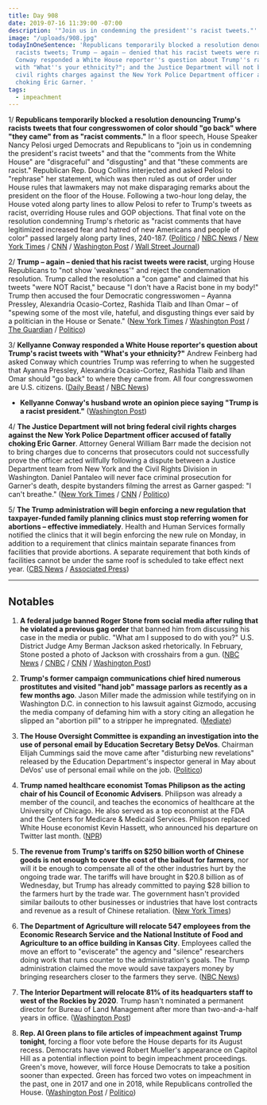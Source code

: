 ```yaml
---
title: Day 908
date: 2019-07-16 11:39:00 -07:00
description: '"Join us in condemning the president''s racist tweets."'
image: "/uploads/908.jpg"
todayInOneSentence: 'Republicans temporarily blocked a resolution denouncing Trump''s
  racists tweets; Trump – again – denied that his racist tweets were racist; Kellyanne
  Conway responded a White House reporter''s question about Trump''s racist tweets
  with "What''s your ethnicity?"; and the Justice Department will not bring federal
  civil rights charges against the New York Police Department officer accused of fatally
  choking Eric Garner. '
tags:
  - impeachment
---
```


1/ **Republicans temporarily blocked a resolution denouncing Trump's racists tweets that four congresswomen of color should "go back" where "they came" from as "racist comments."** In a floor speech, House Speaker Nancy Pelosi urged Democrats and Republicans to "join us in condemning the president's racist tweets" and that the "comments from the White House" are "disgraceful" and "disgusting" and that "these comments are racist." Republican Rep. Doug Collins interjected and asked Pelosi to "rephrase" her statement, which was then ruled as out of order under House rules that lawmakers may not make disparaging remarks about the president on the floor of the House. Following a two-hour long delay, the House voted along party lines to allow Pelosi to refer to Trump's tweets as racist, overriding House rules and GOP objections. That final vote on the resolution condemning Trump's rhetoric as "racist comments that have legitimized increased fear and hatred of new Americans and people of color" passed largely along party lines, 240-187. ([Politico](https://www.politico.com/story/2019/07/16/pelosi-trump-racism-resolution-1417365) / [NBC News](https://www.nbcnews.com/politics/donald-trump/house-vote-resolution-condemning-trump-s-racist-comments-n1030266) / [New York Times](https://www.nytimes.com/2019/07/16/us/politics/trump-tweet-house-vote.html) / [CNN](https://www.cnn.com/politics/live-news/trump-racist-tweet-immigration-july-2019/h_37a21eb0ed78ed8d23ddcf38d21e7548) / [Washington Post](https://www.washingtonpost.com/politics/trump-lashes-out-again-at-minority-lawmakers-as-house-prepares-to-condemn-his-racist-tweets/2019/07/16/bca3afa4-a7b3-11e9-a3a6-ab670962db05_story.html) / [Wall Street Journal](https://www.wsj.com/articles/democrats-prepare-vote-condemning-trumps-tweets-about-lawmakers-11563297658))

2/ **Trump – again – denied that his racist tweets were racist**, urging House Republicans to "not show 'weakness'" and reject the condemnation resolution. Trump called the resolution a "con game" and claimed that his tweets "were NOT Racist," because "I don't have a Racist bone in my body!" Trump then accused the four Democratic congresswomen – Ayanna Pressley, Alexandria Ocasio-Cortez, Rashida Tlaib and Ilhan Omar – of "spewing some of the most vile, hateful, and disgusting things ever said by a politician in the House or Senate." ([New York Times](https://www.nytimes.com/2019/07/16/us/politics/kevin-mccarthy-trump-tweet.html) / [Washington Post](https://www.washingtonpost.com/politics/trump-lashes-out-again-at-minority-lawmakers-as-house-prepares-to-condemn-his-racist-tweets/2019/07/16/bca3afa4-a7b3-11e9-a3a6-ab670962db05_story.html) / [The Guardian](https://www.theguardian.com/us-news/2019/jul/16/trump-racist-attack-the-squad-ocasio-cortez-ilhan-omar-tlaib-pressley) / [Politico](https://www.politico.com/story/2019/07/16/trump-attack-progressive-congresswomen-1416579))

3/ **Kellyanne Conway responded a White House reporter's question about Trump's racist tweets with "What's your ethnicity?"** Andrew Feinberg had asked Conway which countries Trump was referring to when he suggested that Ayanna Pressley, Alexandria Ocasio-Cortez, Rashida Tlaib and Ilhan Omar should "go back" to where they came from. All four congresswomen are U.S. citizens. ([Daily Beast](https://www.thedailybeast.com/kellyanne-conway-snaps-back-at-reporter-whats-your-ethnicity) / [NBC News](https://www.nbcnews.com/politics/white-house/trump-adviser-kellyanne-conway-asks-reporter-what-s-your-ethnicity-n1030406))

* **Kellyanne Conway's husband wrote an opinion piece saying "Trump is a racist president."** ([Washington Post](https://www.washingtonpost.com/opinions/george-conway-trump-is-a-racist-president/2019/07/15/b13c0bd4-a740-11e9-9214-246e594de5d5_story.html))

4/ **The Justice Department will not bring federal civil rights charges against the New York Police Department officer accused of fatally choking Eric Garner**. Attorney General William Barr made the decision not to bring charges due to concerns that prosecutors could not successfully prove the officer acted willfully following a dispute between a Justice Department team from New York and the Civil Rights Division in Washington. Daniel Pantaleo will never face criminal prosecution for Garner's death, despite bystanders filming the arrest as Garner gasped: "I can't breathe." ([New York Times](https://www.nytimes.com/2019/07/16/nyregion/eric-garner-case-death-daniel-pantaleo.html) / [CNN](https://www.cnn.com/2019/07/16/politics/eric-garner-william-barr-nypd-officer-daniel-pantaleo/index.html) / [Politico](https://www.politico.com/states/new-york/albany/story/2019/07/16/doj-will-not-bring-charges-against-officer-in-death-of-eric-garner-1103711))

5/ **The Trump administration will begin enforcing a new regulation that taxpayer-funded family planning clinics must stop referring women for abortions – effective immediately**. Health and Human Services formally notified the clinics that it will begin enforcing the new rule on Monday, in addition to a requirement that clinics maintain separate finances from facilities that provide abortions. A separate requirement that both kinds of facilities cannot be under the same roof is scheduled to take effect next year. ([CBS News](https://www.cbsnews.com/news/trump-abortion-restrictions-go-into-effect-immediately/) / [Associated Press](https://apnews.com/e0bf2658969c482bb9addf40eb5bd667))

---

## Notables

1. **A federal judge banned Roger Stone from social media after ruling that he violated a previous gag order** that banned him from discussing his case in the media or public. "What am I supposed to do with you?" U.S. District Judge Amy Berman Jackson asked rhetorically. In February, Stone posted a photo of Jackson with crosshairs from a gun. ([NBC News](https://www.nbcnews.com/politics/politics-news/roger-stone-avoids-arrest-gag-order-violation-has-social-media-n1030411) / [CNBC](https://www.cnbc.com/2019/07/16/roger-stone-banned-from-social-media-after-judge-rules-gag-order-breached.html) / [CNN](https://www.cnn.com/2019/07/16/politics/roger-stone-social-media-posts/index.html) / [Washington Post](https://www.washingtonpost.com/local/legal-issues/roger-stone-barred-by-us-judge-from-posting-on-instagram-twitter-facebook-through-trial/2019/07/16/2dd98f06-a7d5-11e9-a3a6-ab670962db05_story.html))

2. **Trump's former campaign communications chief hired numerous prostitutes and visited "hand job" massage parlors as recently as a few months ago**. Jason Miller made the admission while testifying on in Washington D.C. in connection to his lawsuit against Gizmodo, accusing the media company of defaming him with a story citing an allegation he slipped an "abortion pill" to a stripper he impregnated. ([Mediate](https://www.mediaite.com/politics/exclusive-former-trump-aide-jason-miller-admits-to-hiring-prostitutes-in-2015-and-2017/))

3. **The House Oversight Committee is expanding an investigation into the use of personal email by Education Secretary Betsy DeVos**. Chairman Elijah Cummings said the move came after "disturbing new revelations" released by the Education Department's inspector general in May about DeVos' use of personal email while on the job. ([Politico](https://www.politico.com/story/2019/07/15/devos-use-of-personal-email-as-secretary-probed-by-house-democrats-3582116))

4. **Trump named healthcare economist Tomas Philipson as the acting chair of his Council of Economic Advisers**. Philipson was already a member of the council, and teaches the economics of healthcare at the University of Chicago. He also served as a top economist at the FDA and the Centers for Medicare & Medicaid Services. Philipson replaced White House economist Kevin Hassett, who announced his departure on Twitter last month. ([NPR](https://www.npr.org/2019/07/15/731647850/trump-taps-health-care-expert-as-acting-top-white-house-economist))

5. **The revenue from Trump's tariffs on $250 billion worth of Chinese goods is not enough to cover the cost of the bailout for farmers**, nor will it be enough to compensate all of the other industries hurt by the ongoing trade war. The tariffs will have brought in $20.8 billion as of Wednesday, but Trump has already committed to paying $28 billion to the farmers hurt by the trade war. The government hasn't provided similar bailouts to other businesses or industries that have lost contracts and revenue as a result of Chinese retaliation. ([New York Times](https://www.nytimes.com/2019/07/15/business/trade-war-tariffs-revenue.html))

6. **The Department of Agriculture will relocate 547 employees from the Economic Research Service and the National Institute of Food and Agriculture to an office building in Kansas City**. Employees called the move an effort to "eviscerate" the agency and "silence" researchers doing work that runs counter to the administration's goals. The Trump administration claimed the move would save taxpayers money by bringing researchers closer to the farmers they serve. ([NBC News](https://www.nbcnews.com/politics/politics-news/federal-workers-u-s-department-agriculture-sound-alarm-about-agency-n1030056))

7. **The Interior Department will relocate 81% of its headquarters staff to west of the Rockies by 2020**. Trump hasn't nominated a permanent director for Bureau of Land Management after more than two-and-a-half years in office. ([Washington Post](https://www.washingtonpost.com/climate-environment/2019/07/16/top-trump-officials-tell-bureau-land-management-staff-most-them-must-leave-dc-by-end-next-year/))

8. **Rep. Al Green plans to file articles of impeachment against Trump tonight**, forcing a floor vote before the House departs for its August recess. Democrats have viewed Robert Mueller's appearance on Capitol Hill as a potential inflection point to begin impeachment proceedings. Green's move, however, will force House Democrats to take a position sooner than expected. Green has forced two votes on impeachment in the past, one in 2017 and one in 2018, while Republicans controlled the House. ([Washington Post](https://www.washingtonpost.com/politics/rep-green-to-file-articles-of-impeachment-against-trump-despite-pushback-from-democratic-leaders/2019/07/16/63b4c0b6-a800-11e9-ac16-90dd7e5716bc_story.html) / [Politico](https://www.politico.com/story/2019/07/16/al-green-impeachment-house-democrats-1416845))